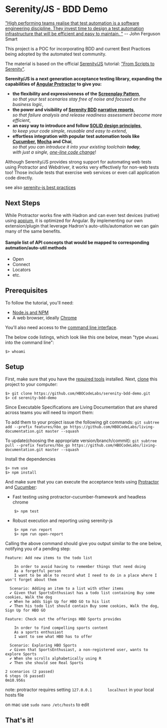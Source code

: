 # Serenity/JS - BDD Demo

["High performing teams realise that test automation is a software engineering discipline. They invest time to design a test automation infrastructure that will be efficient and easy to maintain. "](https://johnfergusonsmart.com/wp-content/uploads/2017/07/bdd-at-the-heart-of-devops.pdf)
-- John Ferguson Smart


This project is a POC for incorporating BDD and current Best Practices being adopted by the automated test community.


The material is based on the official [Serenity/JS](https://github.com/jan-molak/serenity-js) tutorial: 
["From Scripts to Serenity"](http://serenity-js.org/from-scripts-to-serenity/readme.html).


**Serenity/JS is a next generation acceptance testing library, expanding the capabilities of 
[Angular Protractor](https://github.com/angular/protractor) to give you:**
* **the flexibility and expressiveness of the [Screenplay Pattern](http://serenity-js.org/design/screenplay-pattern.html)**,  
  _so that your test scenarios stay free of noise and focused on the business logic_,
* **the power and visibility of [Serenity BDD](http://serenity-bdd.info/#/documentation)
[narrative reports](http://serenity-bdd.info/docs/serenity/#_detailed_description_of_aggregation_reports)**,  
  _so that failure analysis and release readiness assessment become more efficient_,
* **an easy way to introduce and follow [SOLID design principles](https://en.wikipedia.org/wiki/SOLID_&#40;object-oriented_design&#41;)**,  
  _to keep your code simple, reusable and easy to extend_,
* **effortless integration with popular test automation tools like [Cucumber](http://serenity-js.org/cucumber/readme.html), [Mocha](http://serenity-js.org/mocha/readme.html) and Chai**,  
  _so that you can introduce it into your existing toolchain **today**,  
  with just a single, [one-line code change](http://serenity-js.org/overview/retrofitting.html)_!

Although Serenity/JS provides strong support for automating web tests using Protractor and Webdriver,
it works very effectively for non-web tests too! Those include tests that exercise web services or even call application code directly.

see also [serenity-js best practices](https://github.com/jan-molak/serenity-js/issues/5)


## Next Steps
While Protractor works fine with Hadron and can even test devices (native) using [appium](http://appium.io/), it is optimized for Angular.
By implementing our own extension/plugin that leverage Hadron's auto-utils/automation we can gain many of the same benefits.

#### Sample list of API concepts that would be mapped to corresponding autmation/auto-util methods
* Open 
* Connect
* Locators
* etc.

## Prerequisites

To follow the tutorial, you'll need:

* [Node.js and NPM](https://nodejs.org/en/)
* A web browser, ideally [Chrome](https://www.google.co.uk/chrome/browser/desktop/)

You'll also need access to the [command line interface](https://en.wikipedia.org/wiki/Command-line_interface).

The below code listings, which look like this one below, mean "type `whoami` into the command line":

```
$> whoami
```

## Setup

First, make sure that you have the [required tools](http://serenity-js.org/overview/prerequisites.html) installed.
Next, [clone](https://help.github.com/articles/cloning-a-repository/) this project to your computer:

```
$> git clone https://github.com/HBOCodeLabs/serenity-bdd-demo.git
$> cd serenity-bdd-demo
```

Since Executable Specifications are Living Documentation that are shared across teams you will need to import them: 

To add them to your project issue the following git commands:
`git subtree add --prefix features/hbo_go https://github.com/HBOCodeLabs/living-documentation.git master --squash`

To update(choosing the appropriate version/branch/commit):
`git subtree pull --prefix features/hbo_go https://github.com/HBOCodeLabs/living-documentation.git master --squash`


Install the dependencies

```
$> nvm use
$> npm install
```

And make sure that you can execute the acceptance tests using
[Protractor](https://github.com/angular/protractor) and
[Cucumber](https://github.com/cucumber/cucumber-js):

- Fast testing using protractor-cucumber-framework and headless chrome
```
    $> npm test
```

- Robust execution and reporting using serenity-js
```
    $> npm run report
    $> npm run open-report
```

Calling the above command should give you output similar to the one below, notifying you of a pending step:

```
Feature: Add new items to the todo list

    In order to avoid having to remember things that need doing
    As a forgetful person
    I want to be able to record what I need to do in a place where I won't forget about them

  Scenario: Adding an item to a list with other items
  ✔ Given that SportsEnthusiast has a todo list containing Buy some cookies, Walk the dog
  ✔ When he adds Sign Up for HBO GO to his list
  ✔ Then his todo list should contain Buy some cookies, Walk the dog, Sign Up for HBO GO

Feature: Check out the offerings HBO Sports provides

    In order to find compelling sports content
    As a sports enthusiast
    I want to see what HBO has to offer

  Scenario: Exploring HBO Sports
  ✔ Given that SportsEnthusiast, a non-registered user, wants to explore Sports
  ✔ When she scrolls alphabetically using R
  ✔ Then she should see Real Sports

2 scenarios (2 passed)
6 steps (6 passed)
0m10.956s
```

note: protractor requires setting `127.0.0.1       localhost` in your local hosts file

on mac use `sudo nano /etc/hosts` to edit

## That's it!

